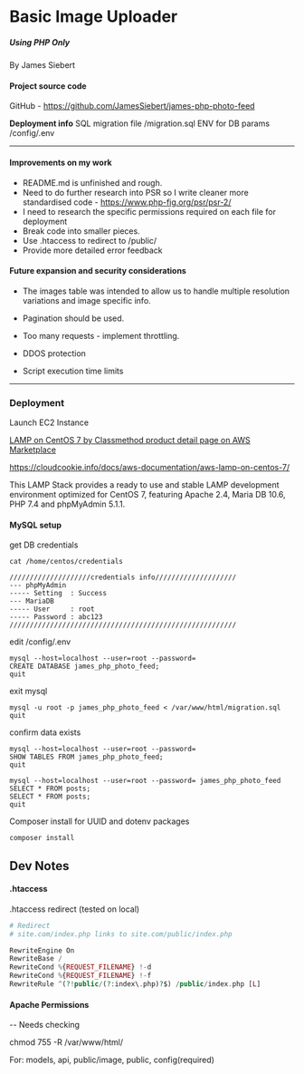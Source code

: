 # Basic Image Uploader

##### Using PHP Only 

By James Siebert



#### Project source code

GitHub - https://github.com/JamesSiebert/james-php-photo-feed

**Deployment info**
SQL migration file /migration.sql
ENV for DB params /config/.env

------

#### Improvements on my work

- README.md is unfinished and rough.
- Need to do further research into PSR so I write cleaner more standardised code - https://www.php-fig.org/psr/psr-2/
- I need to research the specific permissions required on each file for deployment
- Break code into smaller pieces.
- Use .htaccess to redirect to /public/
- Provide more detailed error feedback

#### Future expansion and security considerations

- The images table was intended to allow us to handle multiple resolution variations and image specific info.
- Pagination should be used.

- Too many requests - implement throttling.
- DDOS protection
- Script execution time limits





------

### Deployment

Launch EC2 Instance

[LAMP on CentOS 7 by Classmethod product detail page on AWS Marketplace](http://aws.amazon.com/marketplace/pp/B09C7GKY4V?ref=cns_srchrow)

https://cloudcookie.info/docs/aws-documentation/aws-lamp-on-centos-7/

This LAMP Stack provides a ready to use and stable LAMP development environment optimized for CentOS 7, featuring Apache 2.4, Maria DB 10.6, PHP 7.4 and phpMyAdmin 5.1.1.



#### MySQL setup

get DB credentials

```
cat /home/centos/credentials
```

```
////////////////////credentials info////////////////////
--- phpMyAdmin
----- Setting  : Success
--- MariaDB
----- User     : root
----- Password : abc123
////////////////////////////////////////////////////////
```

edit /config/.env

```
mysql --host=localhost --user=root --password=
CREATE DATABASE james_php_photo_feed;
quit
```

exit mysql

```
mysql -u root -p james_php_photo_feed < /var/www/html/migration.sql
quit
```

confirm data exists

```
mysql --host=localhost --user=root --password=
SHOW TABLES FROM james_php_photo_feed;
quit
```

```
mysql --host=localhost --user=root --password= james_php_photo_feed
SELECT * FROM posts;
SELECT * FROM posts;
quit
```



Composer install for UUID and dotenv packages

```
composer install
```



## Dev Notes

#### .htaccess

.htaccess redirect (tested on local)

```php
# Redirect
# site.com/index.php links to site.com/public/index.php

RewriteEngine On
RewriteBase /
RewriteCond %{REQUEST_FILENAME} !-d
RewriteCond %{REQUEST_FILENAME} !-f
RewriteRule ^(?!public/(?:index\.php)?$) /public/index.php [L]
```

#### Apache Permissions

-- Needs checking

chmod 755 -R /var/www/html/

For: models, api, public/image, public, config(required)
